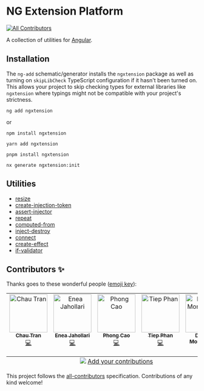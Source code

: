 # NG Extension Platform

<!-- ALL-CONTRIBUTORS-BADGE:START - Do not remove or modify this section -->
[![All Contributors](https://img.shields.io/badge/all_contributors-5-orange.svg?style=flat-square)](#contributors-)
<!-- ALL-CONTRIBUTORS-BADGE:END -->

A collection of utilities for [Angular](https://angular.io).

## Installation

The `ng-add` schematic/generator installs the `ngxtension` package as well as turning on `skipLibCheck` TypeScript configuration if it hasn't been turned on.
This allows your project to skip checking types for external libraries like `ngxtension` where typings might not be compatible with your project's strictness.

```shell
ng add ngxtension
```

or

```shell
npm install ngxtension
```

```shell
yarn add ngxtension
```

```shell
pnpm install ngxtension
```

```shell
nx generate ngxtension:init
```

## Utilities

<!-- UTILITIES:START -->

- [resize](https://ngxtension.netlify.app/utilities/resize)
- [create-injection-token](https://ngxtension.netlify.app/utilities/create-injection-token)
- [assert-injector](https://ngxtension.netlify.app/utilities/assert-injector)
- [repeat](https://ngxtension.netlify.app/utilities/repeat)
- [computed-from](https://ngxtension.netlify.app/utilities/computed-from)
- [inject-destroy](https://ngxtension.netlify.app/utilities/inject-destroy)
- [connect](https://ngxtension.netlify.app/utilities/connect)
- [create-effect](https://ngxtension.netlify.app/utilities/create-effect)
- [if-validator](https://ngxtension.netlify.app/utilities/if-validator)

<!-- UTILITIES:END -->

## Contributors ✨

Thanks goes to these wonderful people ([emoji key](https://allcontributors.org/docs/en/emoji-key)):

<!-- ALL-CONTRIBUTORS-LIST:START - Do not remove or modify this section -->
<!-- prettier-ignore-start -->
<!-- markdownlint-disable -->
<table>
  <tbody>
    <tr>
      <td align="center" valign="top" width="14.28%"><a href="https://nartc.me/"><img src="https://avatars.githubusercontent.com/u/25516557?v=4?s=100" width="100px;" alt="Chau Tran"/><br /><sub><b>Chau Tran</b></sub></a><br /><a href="https://github.com/nartc/ngxtension-platform/commits?author=nartc" title="Code">💻</a></td>
      <td align="center" valign="top" width="14.28%"><a href="https://eneajaho.me"><img src="https://avatars.githubusercontent.com/u/25394362?v=4?s=100" width="100px;" alt="Enea Jahollari"/><br /><sub><b>Enea Jahollari</b></sub></a><br /><a href="https://github.com/nartc/ngxtension-platform/commits?author=eneajaho" title="Code">💻</a></td>
      <td align="center" valign="top" width="14.28%"><a href="https://github.com/develite98"><img src="https://avatars.githubusercontent.com/u/43846216?v=4?s=100" width="100px;" alt="Phong Cao"/><br /><sub><b>Phong Cao</b></sub></a><br /><a href="https://github.com/nartc/ngxtension-platform/commits?author=develite98" title="Code">💻</a></td>
      <td align="center" valign="top" width="14.28%"><a href="https://www.tiepphan.com/"><img src="https://avatars.githubusercontent.com/u/7151365?v=4?s=100" width="100px;" alt="Tiep Phan"/><br /><sub><b>Tiep Phan</b></sub></a><br /><a href="https://github.com/nartc/ngxtension-platform/commits?author=tieppt" title="Code">💻</a></td>
      <td align="center" valign="top" width="14.28%"><a href="https://twitter.com/dmorosinotto"><img src="https://avatars.githubusercontent.com/u/3982050?v=4?s=100" width="100px;" alt="Daniele Morosinotto"/><br /><sub><b>Daniele Morosinotto</b></sub></a><br /><a href="https://github.com/nartc/ngxtension-platform/commits?author=dmorosinotto" title="Code">💻</a></td>
    </tr>
  </tbody>
  <tfoot>
    <tr>
      <td align="center" size="13px" colspan="7">
        <img src="https://raw.githubusercontent.com/all-contributors/all-contributors-cli/1b8533af435da9854653492b1327a23a4dbd0a10/assets/logo-small.svg">
          <a href="https://all-contributors.js.org/docs/en/bot/usage">Add your contributions</a>
        </img>
      </td>
    </tr>
  </tfoot>
</table>

<!-- markdownlint-restore -->
<!-- prettier-ignore-end -->

<!-- ALL-CONTRIBUTORS-LIST:END -->

This project follows the [all-contributors](https://github.com/all-contributors/all-contributors) specification. Contributions of any kind welcome!
